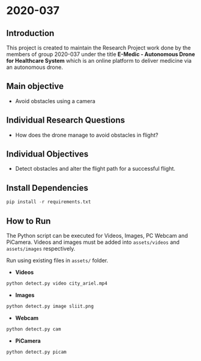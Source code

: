 # 2020-037

## Introduction

This project is created to maintain the Research Project work done by the members of group 2020-037 under the title **E-Medic - Autonomous Drone for Healthcare System** which is an online platform to deliver medicine via an autonomous drone.



## Main objective

- Avoid obstacles using a camera



## Individual Research Questions

-   How does the drone manage to avoid obstacles in flight?



## Individual Objectives

-   Detect obstacles and alter the flight path for a successful flight.



## Install Dependencies

```python
pip install -r requirements.txt
```



## How to Run

The Python script can be executed for Videos, Images, PC Webcam and PiCamera. Videos and images must be added into `assets/videos` and `assets/images` respectively.

Run using existing files in `assets/` folder.

- **Videos** 

```python
python detect.py video city_ariel.mp4
```

- **Images**

```python
python detect.py image sliit.png
```

- **Webcam**

```python
python detect.py cam
```

- **PiCamera**

```python
python detect.py picam
```
